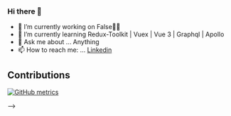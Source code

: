 ### Hi there 👋
- 🔭 I’m currently working on False🚴‍♀️
- 🌱 I’m currently learning Redux-Toolkit | Vuex | Vue 3 | Graphql | Apollo
- 💬 Ask me about ... Anything
- 📫 How to reach me: ... [Linkedin](https://www.linkedin.com/in/atunalmaz/)

## Contributions
[![GitHub metrics](https://metrics.lecoq.io/Almazatun?base.header=0&base.activity=0&base.community=0&base.repositories=0&base.metadata=0&isocalendar=1)](https://github.com/lowlighter/metrics)

-->

